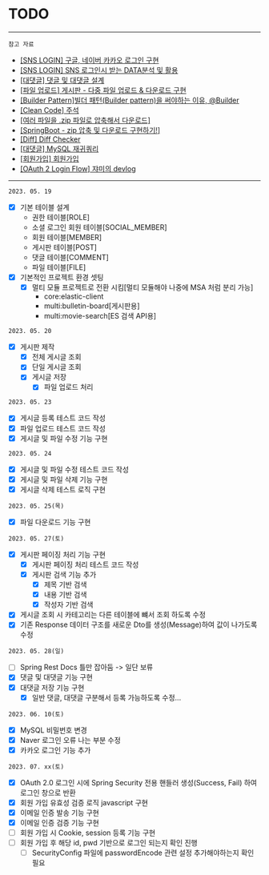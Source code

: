 # TODO

---

`참고 자료`

- [[SNS LOGIN] 구글, 네이버 카카오 로그인 구현](https://developerbee.tistory.com/245)
- [[SNS LOGIN] SNS 로그인시 받는 DATA분석 및 활용](https://skarlsla.github.io/2019/07/25/webserver-auth5/)
- [[대댓글] 댓글 및 대댓글 설계](https://velog.io/@alstn_dev/%EA%B2%8C%EC%8B%9C%ED%8C%90-%ED%94%84%EB%A1%9C%EC%A0%9D%ED%8A%B8-%EB%8C%93%EA%B8%80-%EB%B0%8F-%EB%8C%80%EB%8C%93%EA%B8%80)
- [[파일 업로드] 게시판 - 다중 파일 업로드 & 다운로드 구현](https://congsong.tistory.com/39)
- [[Builder Pattern]빌더 패턴(Builder pattern)을 써야하는 이유, @Builder](https://pamyferret.tistory.com/67)
- [[Clean Code] 주석](https://o-o-wl.tistory.com/34)
- [[여러 파일을 .zip 파일로 압축해서 다운로드]](https://jaimemin.tistory.com/2092)
- [[SpringBoot - zip 압축 및 다운로드 구현하기!]](https://jaehoney.tistory.com/325)
- [[Diff] Diff Checker](https://www.diffchecker.com/text-compare/)
- [[대댓글] MySQL 재귀쿼리](https://dalili.tistory.com/228)
- [[회원가입] 회원가입](https://congsong.tistory.com/37)
- [[OAuth 2 Login Flow] 쟈미의 devlog](https://jyami.tistory.com/121)

---

`2023. 05. 19`

- [x] 기본 테이블 설계
    - 권한 테이블[ROLE]
    - 소셜 로그인 회원 테이블[SOCIAL_MEMBER]
    - 회원 테이블[MEMBER]
    - 게시판 테이블[POST]
    - 댓글 테이블[COMMENT]
    - 파일 테이블[FILE]
- [x] 기본적인 프로젝트 환경 셋팅
    - [x] 멀티 모듈 프로젝트로 전환 시킴[멀티 모듈해야 나중에 MSA 처럼 분리 가능]
        - core:elastic-client
        - multi:bulletin-board[게시판용]
        - multi:movie-search[ES 검색 API용]

`2023. 05. 20`

- [x] 게시판 제작
    - [x] 전체 게시글 조회
    - [x] 단일 게시글 조회
    - [x] 게시글 저장
        - [x] 파일 업로드 처리

`2023. 05. 23`

- [x] 게시글 등록 테스트 코드 작성
- [x] 파일 업로드 테스트 코드 작성
- [x] 게시글 및 파일 수정 기능 구현

`2023. 05. 24`

- [x] 게시글 및 파일 수정 테스트 코드 작성
- [x] 게시글 및 파일 삭제 기능 구현
- [x] 게시글 삭제 테스트 로직 구현

`2023. 05. 25(목)`

- [x] 파일 다운로드 기능 구현

`2023. 05. 27(토)`

- [x] 게시판 페이징 처리 기능 구현
    - [x] 게시판 페이징 처리 테스트 코드 작성
    - [x] 게시판 검색 기능 추가
        - [x] 제목 기반 검색
        - [x] 내용 기반 검색
        - [x] 작성자 기반 검색
- [x] 게시글 조회 시 카테고리는 다른 테이블에 뺴서 조회 하도록 수정
- [x] 기존 Response 데이터 구조를 새로운 Dto를 생성(Message)하여 값이 나가도록 수정

`2023. 05. 28(일)`

- [ ] Spring Rest Docs 틀만 잡아둠 -> 일단 보류
- [x] 댓글 및 대댓글 기능 구현
- [x] 대댓글 저장 기능 구현
    - [x] 일반 댓글, 대댓글 구분해서 등록 가능하도록 수정...

`2023. 06. 10(토)`

- [x] MySQL 비밀번호 변경
- [x] Naver 로그인 오류 나는 부분 수정
- [x] 카카오 로그인 기능 추가

`2023. 07. xx(토)`

- [x] OAuth 2.0 로그인 시에 Spring Security 전용 핸들러 생성(Success, Fail) 하여 로그인 창으로 반환
- [x] 회원 가입 유효성 검증 로직 javascript 구현
- [x] 이메일 인증 발송 기능 구현
- [x] 이메일 인증 검증 기능 구현
- [ ] 회원 가입 시 Cookie, session 등록 기능 구현
- [ ] 회원 가입 후 해당 id, pwd 기반으로 로그인 되는지 확인 진행
    - [ ] SecurityConfig 파일에 passwordEncode 관련 설정 추가해야하는지 확인 필요